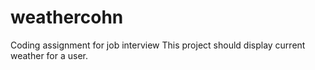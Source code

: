 # weathercohn
Coding assignment for job interview
This project should display current weather for a user.
